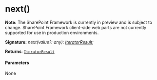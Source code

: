 # next()
**Note:** The SharePoint Framework is currently in preview and is subject to change. SharePoint Framework client-side web parts are not currently supported for use in production environments.





**Signature:** _next(value?: any): [IteratorResult](../../es6-promise.api/interface/iteratorresult.md)<T>;_

**Returns**: [`IteratorResult`](../../es6-promise.api/interface/iteratorresult.md)<T>





#### Parameters
None


